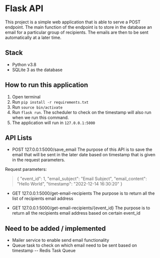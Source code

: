 # Flask API

This project is a simple web application that is able to serve a POST endpoint. The main function of the endpoint is to store in the database an email for a particular group of recipients. The emails are then to be sent ​automatically​ at a later time.

## Stack
- Python v3.8
- SQLite 3 as the database

## How to run this application
1. Open terminal
2. Run `pip install -r requirements.txt`
3. Run `source bin/activate`
4. Run `flask run`. The scheduler to check on the timestamp will also run when we run this command.
5. The application will run in `127.0.0.1:5000`

## API Lists
- POST 127.0.0.1:5000/save_email
The purpose of this API is to save the email that will be sent in the later date based on timestamp that is given in the request parameters.

Request parameters:
> {
    "event_id": 1,
    "email_subject": "Email Subject",
    "email_content": "Hello World",
    "timestamp": "2022-12-14 16:30:20"
}

- GET 127.0.0.1:5000/get-email-recipients
The purpose is to return all the list of recipients email address

- GET 127.0.0.1:5000/get-email-recipients/{event_id}
The purpose is to return all the recipients email address based on certain event_id

## Need to be added / implemented
- Mailer service to enable send email functionality
- Queue task to check on which email need to be sent based on timestamp -- Redis Task Queue